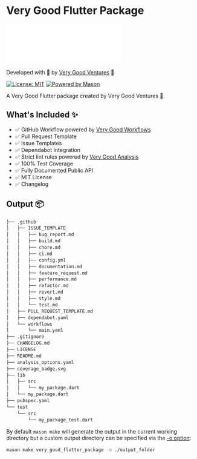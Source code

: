 # Very Good Flutter Package

[![Very Good Ventures][logo_white]][very_good_ventures_link_dark]

Developed with 💙 by [Very Good Ventures][very_good_ventures_link] 🦄

[![License: MIT][license_badge]][license_link]
[![Powered by Mason](https://img.shields.io/endpoint?url=https%3A%2F%2Ftinyurl.com%2Fmason-badge)](https://github.com/felangel/mason)

A Very Good Flutter package created by Very Good Ventures 🦄.

## What's Included ✨

- ✅ GitHub Workflow powered by [Very Good Workflows][very_good_workflows_link]
- ✅ Pull Request Template
- ✅ Issue Templates
- ✅ Dependabot Integration
- ✅ Strict lint rules powered by [Very Good Analysis][very_good_analysis_link]
- ✅ 100% Test Coverage
- ✅ Fully Documented Public API
- ✅ MIT License
- ✅ Changelog

## Output 📦

```sh
├── .github
│   ├── ISSUE_TEMPLATE
│   │   ├── bug_report.md
│   │   ├── build.md
│   │   ├── chore.md
│   │   ├── ci.md
│   │   ├── config.yml
│   │   ├── documentation.md
│   │   ├── feature_request.md
│   │   ├── performance.md
│   │   ├── refactor.md
│   │   ├── revert.md
│   │   ├── style.md
│   │   └── test.md
│   ├── PULL_REQUEST_TEMPLATE.md
│   ├── dependabot.yaml
│   └── workflows
│       └── main.yaml
├── .gitignore
├── CHANGELOG.md
├── LICENSE
├── README.md
├── analysis_options.yaml
├── coverage_badge.svg
├── lib
│   ├── src
│   │   └── my_package.dart
│   └── my_package.dart
├── pubspec.yaml
└── test
    └── src
        └── my_package_test.dart
```

By default `mason make` will generate the output in the current working directory but a custom output directory can be specified via the [-o option][mason_output_dir]:

```sh
mason make very_good_flutter_package -o ./output_folder
```

[mason_output_dir]: https://docs.brickhub.dev/mason-make#-custom-output-directory
[license_badge]: https://img.shields.io/badge/license-MIT-blue.svg
[license_link]: https://opensource.org/licenses/MIT
[logo_white]: https://raw.githubusercontent.com/VGVentures/very_good_brand/main/styles/README/vgv_logo_white.png#gh-dark-mode-only
[very_good_analysis_link]: https://pub.dev/packages/very_good_analysis
[very_good_ventures_link_dark]: https://verygood.ventures#gh-dark-mode-only
[very_good_ventures_link]: https://verygood.ventures
[very_good_workflows_link]: https://github.com/VeryGoodOpenSource/very_good_workflows
